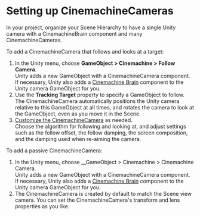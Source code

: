 # Setting up CinemachineCameras

In your project, organize your Scene Hierarchy to have a single Unity camera with a CinemachineBrain component and many CinemachineCameras.

To add a CinemachineCamera that follows and looks at a target:

1. In the Unity menu, choose __GameObject > Cinemachine > Follow Camera__. <br/>Unity adds a new GameObject with a CinemachineCamera component. If necessary, Unity also adds a [Cinemachine Brain](CinemachineBrain.md) component to the Unity camera GameObject for you.
2. Use the __Tracking Target__ property to specify a GameObject to follow. <br/>The CinemachineCamera automatically positions the Unity camera relative to this GameObject at all times, and rotates the camera to look at the GameObject, even as you move it in the Scene.
3. [Customize the CinemachineCamera](CinemachineCamera.md) as needed. <br/>Choose the algorithm for following and looking at, and adjust settings such as the follow offset, the follow damping, the screen composition, and the damping used when re-aiming the camera.


To add a passive CinemachineCamera:

1. In the Unity menu, choose __GameObject > Cinemachine > Cinemachine Camera. <br/>Unity adds a new GameObject with a CinemachineCamera component. If necessary, Unity also adds a [Cinemachine Brain](CinemachineBrain.md) component to the Unity camera GameObject for you.
2. The CinemachineCamera is created by default to match the Scene view camera. You can set the CinemachineCamera's transform and lens properties as you like.


